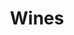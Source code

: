 ---
image: /images/wine.jpg
title: Wines
description: |-
    Wine is an alcoholic beverage made from grapes fermented without the addition of sugars, acids, enzymes, water, or other nutrients.
menu_name: wines
price: ''
order: 9
---